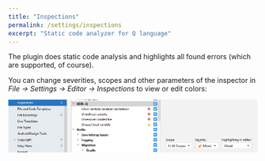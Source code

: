 ```yaml
---
title: "Inspections"
permalink: /settings/inspections
excerpt: "Static code analyzer for Q language"
---
```


The plugin does static code analysis and highlights all found errors (which are supported, of course).

You can change severities, scopes and other parameters of the inspector in
_File -> Settings -> Editor -> Inspections_ to view or edit colors:

![inspections](/assets/images/settings/inspections/inspections.png)


